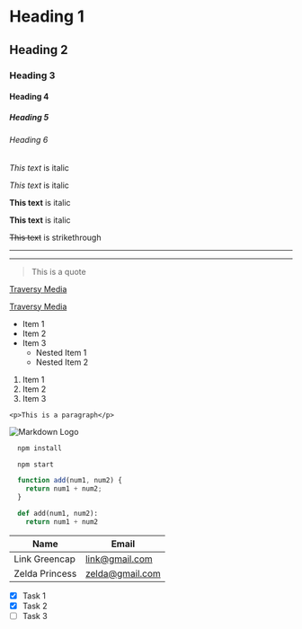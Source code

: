 <!-- Headings -->
# Heading 1
## Heading 2
### Heading 3
#### Heading 4
##### Heading 5
###### Heading 6

<!-- Italics -->
*This text* is italic

_This text_ is italic

<!-- Strong -->
**This text** is italic

__This text__ is italic

<!-- Strikethrough -->
~~This text~~ is strikethrough

<!-- Horizontal Rule -->

---
___

<!-- Blockquote -->
> This is a quote

<!-- Links -->
[Traversy Media](http://www.traversymedia.com)

[Traversy Media](http://www.traversymedia.com "Traversy Media")

<!-- UL -->
* Item 1
* Item 2
* Item 3
  * Nested Item 1
  * Nested Item 2

<!-- OL -->
1. Item 1
1. Item 2
1. Item 3

<!-- Inline Code Block -->
`<p>This is a paragraph</p>`

<!-- Images -->
![Markdown Logo](https://mpng.subpng.com/20180417/htq/kisspng-the-legend-of-zelda-the-minish-cap-the-legend-of-the-legend-of-zelda-5ad60e09d1a4e1.6136012615239777378587.jpg)

<!-- Github Markdown -->

<!-- Code Blocks -->
```bash
  npm install

  npm start
```

```javascript
  function add(num1, num2) {
    return num1 + num2;
  }
```

```python
  def add(num1, num2):
    return num1 + num2
```

<!-- Tables -->
| Name     | Email          |
| -------- | -------------- |
| Link Greencap | link@gmail.com |
| Zelda Princess | zelda@gmail.com |

<!-- Task List -->
* [x] Task 1
* [x] Task 2
* [ ] Task 3
